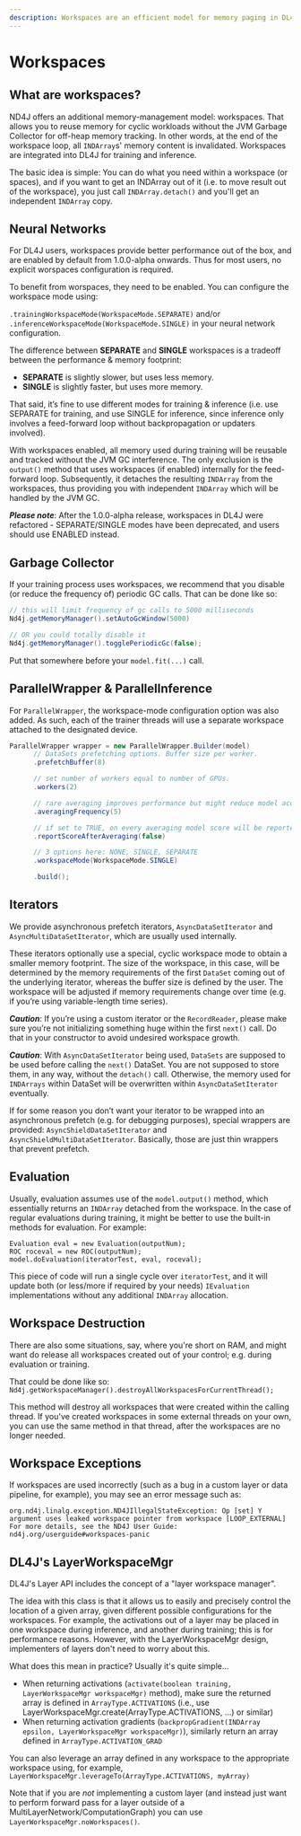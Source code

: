 ```yaml
---
description: Workspaces are an efficient model for memory paging in DL4J.
---
```


# Workspaces

## What are workspaces?

ND4J offers an additional memory-management model: workspaces. That allows you to reuse memory for cyclic workloads without the JVM Garbage Collector for off-heap memory tracking. In other words, at the end of the workspace loop, all `INDArray`s' memory content is invalidated. Workspaces are integrated into DL4J for training and inference.

The basic idea is simple: You can do what you need within a workspace (or spaces), and if you want to get an INDArray out of it (i.e. to move result out of the workspace), you just call `INDArray.detach()` and you'll get an independent `INDArray` copy.

## Neural Networks

For DL4J users, workspaces provide better performance out of the box, and are enabled by default from 1.0.0-alpha onwards. Thus for most users, no explicit worspaces configuration is required.

To benefit from worspaces, they need to be enabled. You can configure the workspace mode using:

`.trainingWorkspaceMode(WorkspaceMode.SEPARATE)` and/or `.inferenceWorkspaceMode(WorkspaceMode.SINGLE)` in your neural network configuration.

The difference between **SEPARATE** and **SINGLE** workspaces is a tradeoff between the performance & memory footprint:

* **SEPARATE** is slightly slower, but uses less memory.
* **SINGLE** is slightly faster, but uses more memory.

That said, it’s fine to use different modes for training & inference (i.e. use SEPARATE for training, and use SINGLE for inference, since inference only involves a feed-forward loop without backpropagation or updaters involved).

With workspaces enabled, all memory used during training will be reusable and tracked without the JVM GC interference. The only exclusion is the `output()` method that uses workspaces (if enabled) internally for the feed-forward loop. Subsequently, it detaches the resulting `INDArray` from the workspaces, thus providing you with independent `INDArray` which will be handled by the JVM GC.

_**Please note**_: After the 1.0.0-alpha release, workspaces in DL4J were refactored - SEPARATE/SINGLE modes have been deprecated, and users should use ENABLED instead.

## Garbage Collector

If your training process uses workspaces, we recommend that you disable (or reduce the frequency of) periodic GC calls. That can be done like so:

```java
// this will limit frequency of gc calls to 5000 milliseconds
Nd4j.getMemoryManager().setAutoGcWindow(5000)

// OR you could totally disable it
Nd4j.getMemoryManager().togglePeriodicGc(false);
```

Put that somewhere before your `model.fit(...)` call.

## ParallelWrapper & ParallelInference

For `ParallelWrapper`, the workspace-mode configuration option was also added. As such, each of the trainer threads will use a separate workspace attached to the designated device.

```java
ParallelWrapper wrapper = new ParallelWrapper.Builder(model)
      // DataSets prefetching options. Buffer size per worker.
      .prefetchBuffer(8)

      // set number of workers equal to number of GPUs.
      .workers(2)

      // rare averaging improves performance but might reduce model accuracy
      .averagingFrequency(5)

      // if set to TRUE, on every averaging model score will be reported
      .reportScoreAfterAveraging(false)

      // 3 options here: NONE, SINGLE, SEPARATE
      .workspaceMode(WorkspaceMode.SINGLE)

      .build();
```

## Iterators

We provide asynchronous prefetch iterators, `AsyncDataSetIterator` and `AsyncMultiDataSetIterator`, which are usually used internally.

These iterators optionally use a special, cyclic workspace mode to obtain a smaller memory footprint. The size of the workspace, in this case, will be determined by the memory requirements of the first `DataSet` coming out of the underlying iterator, whereas the buffer size is defined by the user. The workspace will be adjusted if memory requirements change over time (e.g. if you’re using variable-length time series).

_**Caution**_: If you’re using a custom iterator or the `RecordReader`, please make sure you’re not initializing something huge within the first `next()` call. Do that in your constructor to avoid undesired workspace growth.

_**Caution**_: With `AsyncDataSetIterator` being used, `DataSets` are supposed to be used before calling the `next()` DataSet. You are not supposed to store them, in any way, without the `detach()` call. Otherwise, the memory used for `INDArrays` within DataSet will be overwritten within `AsyncDataSetIterator` eventually.

If for some reason you don’t want your iterator to be wrapped into an asynchronous prefetch (e.g. for debugging purposes), special wrappers are provided: `AsyncShieldDataSetIterator` and `AsyncShieldMultiDataSetIterator`. Basically, those are just thin wrappers that prevent prefetch.

## Evaluation

Usually, evaluation assumes use of the `model.output()` method, which essentially returns an `INDArray` detached from the workspace. In the case of regular evaluations during training, it might be better to use the built-in methods for evaluation. For example:

```
Evaluation eval = new Evaluation(outputNum);
ROC roceval = new ROC(outputNum);
model.doEvaluation(iteratorTest, eval, roceval);
```

This piece of code will run a single cycle over `iteratorTest`, and it will update both (or less/more if required by your needs) `IEvaluation` implementations without any additional `INDArray` allocation.

## Workspace Destruction

There are also some situations, say, where you're short on RAM, and might want do release all workspaces created out of your control; e.g. during evaluation or training.

That could be done like so: `Nd4j.getWorkspaceManager().destroyAllWorkspacesForCurrentThread();`

This method will destroy all workspaces that were created within the calling thread. If you've created workspaces in some external threads on your own, you can use the same method in that thread, after the workspaces are no longer needed.

## Workspace Exceptions

If workspaces are used incorrectly (such as a bug in a custom layer or data pipeline, for example), you may see an error message such as:

```
org.nd4j.linalg.exception.ND4JIllegalStateException: Op [set] Y argument uses leaked workspace pointer from workspace [LOOP_EXTERNAL]
For more details, see the ND4J User Guide: nd4j.org/userguide#workspaces-panic
```

## DL4J's LayerWorkspaceMgr

DL4J's Layer API includes the concept of a "layer workspace manager".

The idea with this class is that it allows us to easily and precisely control the location of a given array, given different possible configurations for the workspaces. For example, the activations out of a layer may be placed in one workspace during inference, and another during training; this is for performance reasons. However, with the LayerWorkspaceMgr design, implementers of layers don't need to worry about this.

What does this mean in practice? Usually it's quite simple...

* When returning activations (`activate(boolean training, LayerWorkspaceMgr workspaceMgr)` method), make sure the returned array is defined in `ArrayType.ACTIVATIONS` (i.e., use LayerWorkspaceMgr.create(ArrayType.ACTIVATIONS, ...) or similar)
* When returning activation gradients (`backpropGradient(INDArray epsilon, LayerWorkspaceMgr workspaceMgr)`), similarly return an array defined in `ArrayType.ACTIVATION_GRAD`

You can also leverage an array defined in any workspace to the appropriate workspace using, for example, `LayerWorkspaceMgr.leverageTo(ArrayType.ACTIVATIONS, myArray)`

Note that if you are _not_ implementing a custom layer (and instead just want to perform forward pass for a layer outside of a MultiLayerNetwork/ComputationGraph) you can use `LayerWorkspaceMgr.noWorkspaces()`.
